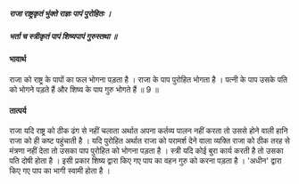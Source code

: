 ##### राजा राष्ट्रकृतं भुंक्ते राज्ञः पापं पुरोहितः ।
##### भर्ता च स्त्रीकृतं पापं शिष्यपापं गुरुस्तथा ॥

#### भावार्थ

राजा को राष्ट्र के पापों का फल भोगना पड़ता है । राजा के पाप पुरोहित भोगता है । पत्नी के पाप उसके पति को भोगने पड़ते हैं और शिष्य के पाप गुरु भोगते हैं ॥ 9 ॥

#### तात्पर्य

राजा यदि राष्ट्र को ठीक ढंग से नहीं चलाता अर्थात अपना कर्तव्य पालन नहीं करता तो उससे होने वाली हानि राजा को ही कष्ट पहुंचाती है । यदि पुरोहित अर्थात राजा को परामर्श देने वाला व्यक्ति राजा को ठीक तरह से मंत्रणा नहीं देता तो उसका पाप पुरोहित को भोगना पड़ता है । स्त्री यदि कोई बुरा कार्य करती है तो उसका पति दोषी होता है । इसी प्रकार शिष्य द्वारा किए गए पाप का वहन गुरु को करना पड़ता है । 'अधीन' द्वारा किए गए पाप का भागी स्वामी होता है ।